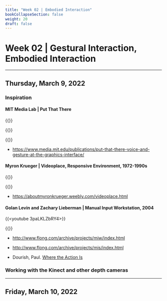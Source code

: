 ```yaml
---
title: "Week 02 | Embodied Interaction"
bookCollapseSection: false
weight: 20
draft: false
---
```


# Week 02 | Gestural Interaction, Embodied Interaction

---

## Thursday, March 9, 2022

### Inspiration

#### MIT Media Lab | Put That There

{{<youtube RyBEUyEtxQo>}}

{{<youtube sC5Zg0fU2e8>}}

{{<youtube CbIn8p4_4CQ>}}

- https://www.media.mit.edu/publications/put-that-there-voice-and-gesture-at-the-graphics-interface/

#### Myron Krueger | Videoplace, Responsive Environment, 1972-1990s

{{<youtube dmmxVA5xhuo>}}

{{<youtube d4DUIeXSEpk>}}

- https://aboutmyronkrueger.weebly.com/videoplace.html

#### Golan Levin and Zachary Lieberman | Manual Input Workstation, 2004

{{<youtube 3paLKLZbRY4>}}

{{<youtube cWj59xTVUDY>}}

- http://www.flong.com/archive/projects/miw/index.html
- http://www.flong.com/archive/projects/mis/index.html

- Dourish, Paul. [Where the Action Is](https://mitpress.mit.edu/books/where-action)

### Working with the Kinect and other depth cameras



---

## Friday, March 10, 2022
